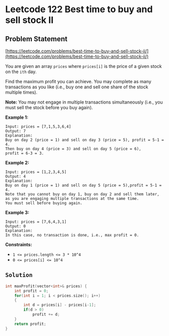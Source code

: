 # Leetcode 122 Best time to buy and sell stock II

## Problem Statement

[https://leetcode.com/problems/best-time-to-buy-and-sell-stock-ii/](https://leetcode.com/problems/best-time-to-buy-and-sell-stock-ii/)

You are given an array `prices` where `prices[i]` is the price of a given stock on the `ith` day.

Find the maximum profit you can achieve. You may complete as many transactions as you like \(i.e., buy one and sell one share of the stock multiple times\).

**Note:** You may not engage in multiple transactions simultaneously \(i.e., you must sell the stock before you buy again\).

**Example 1:**

```text
Input: prices = [7,1,5,3,6,4]
Output: 7
Explanation: 
Buy on day 2 (price = 1) and sell on day 3 (price = 5), profit = 5-1 = 4.
Then buy on day 4 (price = 3) and sell on day 5 (price = 6), 
profit = 6-3 = 3.
```

**Example 2:**

```text
Input: prices = [1,2,3,4,5]
Output: 4
Explanation: 
Buy on day 1 (price = 1) and sell on day 5 (price = 5),profit = 5-1 = 4.
Note that you cannot buy on day 1, buy on day 2 and sell them later, 
as you are engaging multiple transactions at the same time. 
You must sell before buying again.
```

**Example 3:**

```text
Input: prices = [7,6,4,3,1]
Output: 0
Explanation: 
In this case, no transaction is done, i.e., max profit = 0.
```

**Constraints:**

* `1 <= prices.length <= 3 * 10^4`
* `0 <= prices[i] <= 10^4`

## `Solution`

```cpp
int maxProfit(vector<int>& prices) {
    int profit = 0;
    for(int i = 1; i < prices.size(); i++)
    {
        int d = prices[i] - prices[i-1];
        if(d > 0)
            profit += d;
    }
    return profit;
}
```

